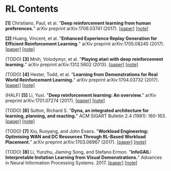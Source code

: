 # RL Contents

**[1]** Christiano, Paul, et al. "**Deep reinforcement learning from human preferences.**" arXiv preprint arXiv:1706.03741 (2017). [[paper]](https://arxiv.org/abs/1706.03741) [[note]](https://github.com/txzhao/Paper-Notes/blob/master/RL/human_preferences.md)

**[2]** Huang, Vincent, et al. "**Enhanced Experience Replay Generation for Efficient Reinforcement Learning.**" arXiv preprint arXiv:1705.08245 (2017). [[paper]](https://arxiv.org/abs/1705.08245) [[note]](https://github.com/txzhao/Paper-Notes/blob/master/RL/EGAN.md)

(TODO) **[3]** Mnih, Volodymyr, et al. "**Playing atari with deep reinforcement learning.**" arXiv preprint arXiv:1312.5602 (2013). [[paper]](https://arxiv.org/abs/1312.5602) [[note]](https://github.com/txzhao/Paper-Notes/blob/master/RL/DQN.md)

(TODO) **[4]** Hester, Todd, et al. "**Learning from Demonstrations for Real World Reinforcement Learning.**" arXiv preprint arXiv:1704.03732 (2017). [[paper]](https://arxiv.org/abs/1704.03732) [[note]](https://github.com/txzhao/Paper-Notes/blob/master/RL/DQfD.md)

(HALF) **[5]** Li, Yuxi. "**Deep reinforcement learning: An overview.**" arXiv preprint arXiv:1701.07274 (2017). [[paper]](https://arxiv.org/abs/1701.07274) [[note]](https://github.com/txzhao/Paper-Notes/blob/master/RL/drl_overview.md)

(TODO) **[6]** Sutton, Richard S. "**Dyna, an integrated architecture for learning, planning, and reacting.**" ACM SIGART Bulletin 2.4 (1991): 160-163. [[paper]](https://pdfs.semanticscholar.org/47b4/987a82c4380e2c27e52603b5aaabe7cea59f.pdf) [[note]](https://github.com/txzhao/Paper-Notes/blob/master/RL/dyna.md)

(TODO) **[7]** Xiu, Ruoyang, and John Evans. "**Workload Engineering: Optimising WAN and DC Resources Through RL-Based Workload Placement.**" arXiv preprint arXiv:1703.06967 (2017). [[paper]](https://arxiv.org/abs/1703.06967) [[note]](https://github.com/txzhao/Paper-Notes/blob/master/RL/rl_workload_placement.md)

(TODO) **[8]** Li, Yunzhu, Jiaming Song, and Stefano Ermon. "**InfoGAIL: Interpretable Imitation Learning from Visual Demonstrations.**" Advances in Neural Information Processing Systems. 2017. [[paper]](http://papers.nips.cc/paper/6971-infogail-interpretable-imitation-learning-from-visual-demonstrations) [[note]](https://github.com/txzhao/Paper-Notes/blob/master/RL/InfoGAIL.md)

